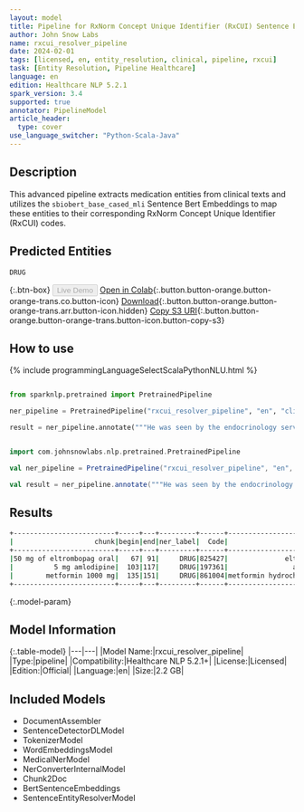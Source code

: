 ```yaml
---
layout: model
title: Pipeline for RxNorm Concept Unique Identifier (RxCUI) Sentence Entity Resolver
author: John Snow Labs
name: rxcui_resolver_pipeline
date: 2024-02-01
tags: [licensed, en, entity_resolution, clinical, pipeline, rxcui]
task: [Entity Resolution, Pipeline Healthcare]
language: en
edition: Healthcare NLP 5.2.1
spark_version: 3.4
supported: true
annotator: PipelineModel
article_header:
  type: cover
use_language_switcher: "Python-Scala-Java"
---
```


## Description

This advanced pipeline extracts medication entities from clinical texts and utilizes the `sbiobert_base_cased_mli` Sentence Bert Embeddings to map these entities to their corresponding RxNorm Concept Unique Identifier (RxCUI) codes.

## Predicted Entities

`DRUG`

{:.btn-box}
<button class="button button-orange" disabled>Live Demo</button>
[Open in Colab](https://colab.research.google.com/github/JohnSnowLabs/spark-nlp-workshop/blob/master/healthcare-nlp/07.0.Pretrained_Clinical_Pipelines.ipynb){:.button.button-orange.button-orange-trans.co.button-icon}
[Download](https://s3.amazonaws.com/auxdata.johnsnowlabs.com/clinical/models/rxcui_resolver_pipeline_en_5.2.1_3.4_1706796279531.zip){:.button.button-orange.button-orange-trans.arr.button-icon.hidden}
[Copy S3 URI](s3://auxdata.johnsnowlabs.com/clinical/models/rxcui_resolver_pipeline_en_5.2.1_3.4_1706796279531.zip){:.button.button-orange.button-orange-trans.button-icon.button-copy-s3}

## How to use



<div class="tabs-box" markdown="1">
{% include programmingLanguageSelectScalaPythonNLU.html %}
  
```python

from sparknlp.pretrained import PretrainedPipeline

ner_pipeline = PretrainedPipeline("rxcui_resolver_pipeline", "en", "clinical/models")

result = ner_pipeline.annotate("""He was seen by the endocrinology service and she was discharged on 50 mg of eltrombopag oral at night, 5 mg amlodipine with meals, and metformin 1000 mg two times a day.""")

```
```scala

import com.johnsnowlabs.nlp.pretrained.PretrainedPipeline

val ner_pipeline = PretrainedPipeline("rxcui_resolver_pipeline", "en", "clinical/models")

val result = ner_pipeline.annotate("""He was seen by the endocrinology service and she was discharged on 50 mg of eltrombopag oral at night, 5 mg amlodipine with meals, and metformin 1000 mg two times a day.""")

```
</div>

## Results

```bash
+-------------------------+-----+---+---------+------+-------------------------------------------+------------------------------------------------------------+------------------------------------------------------------+
|                    chunk|begin|end|ner_label|  Code|                                description|                                                 resolutions|                                                   all_codes|
+-------------------------+-----+---+---------+------+-------------------------------------------+------------------------------------------------------------+------------------------------------------------------------+
|50 mg of eltrombopag oral|   67| 91|     DRUG|825427|              eltrombopag 50 MG Oral Tablet|eltrombopag 50 MG Oral Tablet:::alpelisib 50 MG Oral Tabl...|825427:::2169316:::2049111:::1804806:::1940374:::1597587:...|
|          5 mg amlodipine|  103|117|     DRUG|197361|                amlodipine 5 MG Oral Tablet|amlodipine 5 MG Oral Tablet:::levamlodipine 5 MG Oral Tab...|197361:::2377371:::387013:::212549:::311354:::2377373:::4...|
|        metformin 1000 mg|  135|151|     DRUG|861004|metformin hydrochloride 1000 MG Oral Tablet|metformin hydrochloride 1000 MG Oral Tablet:::cefepime 10...|861004:::1665093:::1791593:::311625:::1665050:::1722919::...|
+-------------------------+-----+---+---------+------+-------------------------------------------+------------------------------------------------------------+------------------------------------------------------------+
```

{:.model-param}
## Model Information

{:.table-model}
|---|---|
|Model Name:|rxcui_resolver_pipeline|
|Type:|pipeline|
|Compatibility:|Healthcare NLP 5.2.1+|
|License:|Licensed|
|Edition:|Official|
|Language:|en|
|Size:|2.2 GB|

## Included Models

- DocumentAssembler
- SentenceDetectorDLModel
- TokenizerModel
- WordEmbeddingsModel
- MedicalNerModel
- NerConverterInternalModel
- Chunk2Doc
- BertSentenceEmbeddings
- SentenceEntityResolverModel

